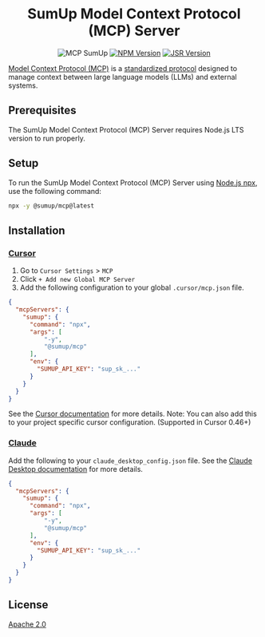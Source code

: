 <div align="center">

# SumUp Model Context Protocol (MCP) Server

![MCP SumUp](https://img.shields.io/badge/MCP-SumUp-blue)
[![NPM Version](https://img.shields.io/npm/v/@sumup/mcp.svg)](https://www.npmjs.com/package/@sumup/mcp)
[![JSR Version](https://jsr.io/badges/@sumup/mcp)](https://jsr.io/@sumup/mcp)

</div>

[Model Context Protocol (MCP)](https://modelcontextprotocol.io) is a [standardized protocol](https://modelcontextprotocol.io/introduction) designed to manage context between large language models (LLMs) and external systems.

## Prerequisites

The SumUp Model Context Protocol (MCP) Server requires Node.js LTS version to run properly.

## Setup

To run the SumUp Model Context Protocol (MCP) Server using [Node.js npx](https://docs.npmjs.com/cli/v10/commands/npx), use the following command:

```sh
npx -y @sumup/mcp@latest
```

## Installation

### [Cursor](https://www.cursor.com/)

1. Go to `Cursor Settings` > `MCP`
2. Click `+ Add new Global MCP Server`
3. Add the following configuration to your global `.cursor/mcp.json` file.

```json
{
  "mcpServers": {
    "sumup": {
      "command": "npx",
      "args": [
          "-y",
          "@sumup/mcp"
      ],
      "env": {
      	"SUMUP_API_KEY": "sup_sk_..."
      }
    }
  }
}
```

See the [Cursor documentation](https://docs.cursor.com/context/model-context-protocol) for more details. Note: You can also add this to your project specific cursor configuration. (Supported in Cursor 0.46+)

### [Claude](https://claude.ai)

Add the following to your `claude_desktop_config.json` file. See the [Claude Desktop documentation](https://modelcontextprotocol.io/quickstart/user) for more details.

```json
{
  "mcpServers": {
    "sumup": {
      "command": "npx",
      "args": [
          "-y",
          "@sumup/mcp"
      ],
      "env": {
      	"SUMUP_API_KEY": "sup_sk_..."
      }
    }
  }
}
```

## License

[Apache 2.0](https://github.com/sumup/sumup-agent-toolkit/blob/main/LICENSE)


